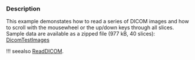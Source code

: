 ### Description

This example demonstates how to read a series of DICOM images and how to scroll with the mousewheel or the up/down keys through all slices.
Sample data are available as a zipped file (977 kB, 40 slices): [DicomTestImages](http://www.vtk.org/Wiki/images/1/12/VTK_Examples_StandardFormats_Input_DicomTestImages.zip)

!!! seealso
    [ReadDICOM](../ReadDICOM).
